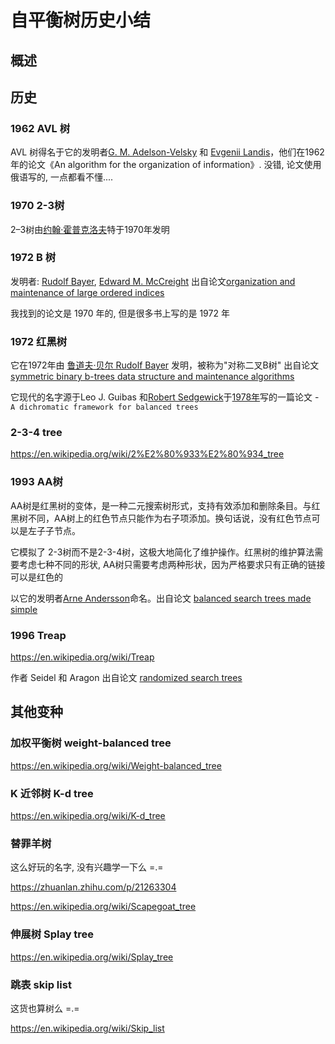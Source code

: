 # 自平衡树历史小结

## 概述



## 历史

### 1962 AVL 树

AVL 树得名于它的发明者[G. M. Adelson-Velsky](https://zh.wikipedia.org/wiki/格奥尔吉·阿杰尔松-韦利斯基) 和 [Evgenii Landis](https://zh.wikipedia.org/w/index.php?title=Evgenii_Landis&action=edit&redlink=1)，他们在1962年的论文《An algorithm for the organization of information》. 没错, 论文使用 俄语写的, 一点都看不懂....

### 1970 2-3树

2–3树由[约翰·霍普克洛夫](https://zh.wikipedia.org/wiki/約翰·霍普克洛夫特)特于1970年发明

### 1972 B 树

发明者:  [Rudolf Bayer](https://zh.wikipedia.org/wiki/Rudolf_Bayer), [Edward M. McCreight](https://zh.wikipedia.org/w/index.php?title=Edward_M._McCreight&action=edit&redlink=1)  出自论文[organization and maintenance of large ordered indices](https://open-chen.oss-cn-hangzhou.aliyuncs.com/open/pdf/datastructure/organization%20and%20maintenance%20of%20large%20ordered%20indices.pdf)

我找到的论文是 1970 年的, 但是很多书上写的是 1972 年

### 1972 红黑树

它在1972年由 [鲁道夫·贝尔 Rudolf Bayer](https://zh.wikipedia.org/wiki/鲁道夫·贝尔) 发明，被称为"对称二叉B树" 出自论文 [symmetric binary b-trees data structure and maintenance algorithms](https://open-chen.oss-cn-hangzhou.aliyuncs.com/open/pdf/datastructure/Symmetric%20Binary%20B-Trees_%20Data%20Structure%20and%20Algorithms%20for%20Rando.pdf)

它现代的名字源于Leo J. Guibas 和[Robert Sedgewick](https://zh.wikipedia.org/wiki/Robert_Sedgewick)于[1978年](https://zh.wikipedia.org/wiki/1978年)写的一篇论文 - `A dichromatic framework for balanced trees` 

### 2-3-4 tree

https://en.wikipedia.org/wiki/2%E2%80%933%E2%80%934_tree

### 1993 AA树

AA树是红黑树的变体，是一种二元搜索树形式，支持有效添加和删除条目。与红黑树不同，AA树上的红色节点只能作为右子项添加。换句话说，没有红色节点可以是左子子节点。

它模拟了 2-3树而不是2-3-4树，这极大地简化了维护操作。红黑树的维护算法需要考虑七种不同的形状, AA树只需要考虑两种形状，因为严格要求只有正确的链接可以是红色的

以它的发明者[Arne Andersson](https://en.wikipedia.org/w/index.php?title=Arne_Andersson_(computer_science)&action=edit&redlink=1)命名。出自论文 [balanced search trees made simple](https://open-chen.oss-cn-hangzhou.aliyuncs.com/open/pdf/datastructure/balanced%20search%20trees%20made%20simple.pdf)


### 1996 Treap

https://en.wikipedia.org/wiki/Treap

作者 Seidel 和 Aragon 出自论文 [randomized search trees](https://open-chen.oss-cn-hangzhou.aliyuncs.com/open/pdf/datastructure/randomized%20search%20trees.pdf)

## 其他变种

### 加权平衡树 weight-balanced tree

https://en.wikipedia.org/wiki/Weight-balanced_tree

### K 近邻树  K-d tree

https://en.wikipedia.org/wiki/K-d_tree

### 替罪羊树

这么好玩的名字, 没有兴趣学一下么 =.=

https://zhuanlan.zhihu.com/p/21263304

https://en.wikipedia.org/wiki/Scapegoat_tree

### 伸展树 Splay tree

https://en.wikipedia.org/wiki/Splay_tree

### 跳表 skip list

这货也算树么 =.=

https://en.wikipedia.org/wiki/Skip_list